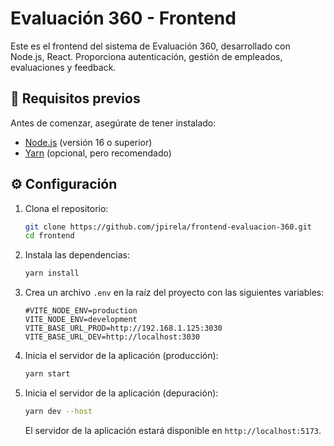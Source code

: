 # Evaluación 360 - Frontend

Este es el frontend del sistema de Evaluación 360, desarrollado con Node.js, React. Proporciona autenticación, gestión de empleados, evaluaciones y feedback.

## 📌 Requisitos previos

Antes de comenzar, asegúrate de tener instalado:

- [Node.js](https://nodejs.org/) (versión 16 o superior)
- [Yarn](https://yarnpkg.com/) (opcional, pero recomendado)

## ⚙ Configuración

1. Clona el repositorio:

   ```sh
   git clone https://github.com/jpirela/frontend-evaluacion-360.git
   cd frontend
   ```

2. Instala las dependencias:

   ```sh
   yarn install
   ```

3. Crea un archivo `.env` en la raíz del proyecto con las siguientes variables:

   ```env
   #VITE_NODE_ENV=production
   VITE_NODE_ENV=development
   VITE_BASE_URL_PROD=http://192.168.1.125:3030
   VITE_BASE_URL_DEV=http://localhost:3030
   ```

4. Inicia el servidor de la aplicación (producción):

   ```sh
   yarn start
   ```

4. Inicia el servidor de la aplicación (depuración):

   ```sh
   yarn dev --host
   ```   

   El servidor de la aplicación estará disponible en `http://localhost:5173`.